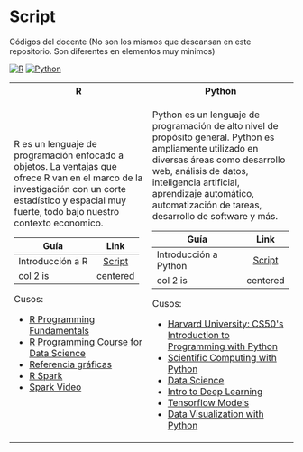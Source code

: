 # Script 
Códigos del docente (No son los mismos que descansan  en este repositorio. Son diferentes en elementos muy minimos)

[![R](https://img.shields.io/badge/R-0A66C2?style=for-the-badge&logo=R&logoColor=5D8AA8)](https://cran.r-project.org/bin/windows/base/)
[![Python](https://img.shields.io/badge/python-3670A0?style=for-the-badge&logo=python&logoColor=ffdd54)](https://www.python.org/)

<table>
<tr><th> R </th><th>Python</th></tr>
<tr><td>
R es un lenguaje de programación enfocado a objetos.
La ventajas que ofrece R van en el marco de la investigación con un corte estadístico y espacial muy fuerte, todo bajo nuestro contexto economico.

| Guía   |      Link      | 
|----------|:-------------:|
| Introducción a R |  [Script](https://github.com/NicolasGP01/Tecnicas-de-medicion-economica/blob/main/UNIDAD1/Material/Introducci%C3%B3n%20a%20R%201.0.R) |
| col 2 is |    centered   |

Cusos:
* [R Programming Fundamentals](https://online.stanford.edu/courses/xfds112-r-programming-fundamentals)
* [R Programming Course for Data Science](https://www.boardinfinity.com/micro-learning/r-programming-for-data-science-course)
* [Referencia gráficas](https://github.com/gkaramanis/tidytuesday)
* [R Spark](https://spark.apache.org/docs/latest/sparkr.html)
* [Spark Video](https://www.youtube.com/watch?v=7Qak4rw76lI)

</td><td>

Python es un lenguaje de programación de alto nivel de propósito general. Python es ampliamente utilizado en diversas áreas como desarrollo web, análisis de datos, inteligencia artificial, aprendizaje automático, automatización de tareas, desarrollo de software y más.

| Guía   |      Link      | 
|----------|:-------------:|
| Introducción a Python |  [Script](https://github.com/NicolasGP01/Tecnicas-de-medicion-economica/blob/main/UNIDAD1/Material/Introducci%C3%B3n%20a%20Python%201.0.py) |
| col 2 is |    centered   |

Cusos:
* [Harvard University: CS50's Introduction to Programming with Python](https://www.edx.org/learn/python/harvard-university-cs50-s-introduction-to-programming-with-python)
* [Scientific Computing with Python](https://www.freecodecamp.org/learn/scientific-computing-with-python/)
* [Data Science](https://x.com/ezekiel_aleke/status/1785710565135913149?t=BtiHlUpQ5gjj8msX9c5gCw&s=08)
* [Intro to Deep Learning](https://www.kaggle.com/learn/intro-to-deep-learning)  
* [Tensorflow Models](https://twitter.com/DanKornas/status/1785564854205510118?t=-rix_CI4Q45xgVA89CMzXA&s=08)
* [Data Visualization with Python](https://cognitiveclass.ai/courses/data-visualization-python)
</td></tr> </table>
